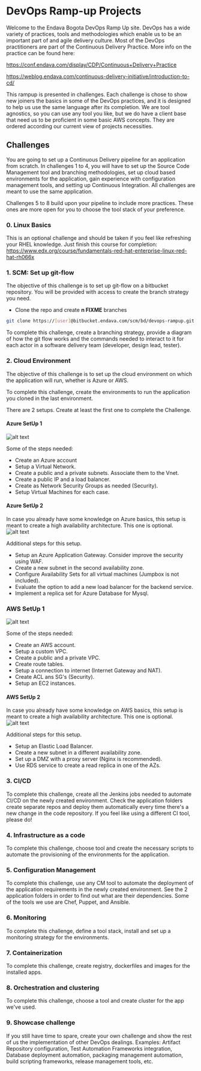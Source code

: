 # DevOps Ramp-up Projects 


Welcome to the Endava Bogota DevOps Ramp Up site. DevOps has a wide variety of practices, tools and methodologies which enable us to be an important part of and agile delivery culture. Most of the DevOps practitioners are part of the Continuous Delivery Practice. More info on the practice can be found here:

https://conf.endava.com/display/CDP/Continuous+Delivery+Practice

https://weblog.endava.com/continuous-delivery-initiative/introduction-to-cd/

This rampup is presented in challenges. Each challenge is chose to show new joiners the basics in some of the DevOps practices, and it is designed to help us use the same language after its completion. We are tool agnostics, so you can use any tool you like, but we do have a client base that need us to be proficient in some basic AWS concepts. They are ordered according our current view of projects necessities.



## Challenges

You are going to set up a Continuous Delivery pipeline for an application from scratch. In challenges 1 to 4, you will have to set up the Source Code Management tool and branching methodologies, set up cloud based environments for the application, gain experience with configuration management tools, and setting up Continuous Integration. All challenges are meant to use the same application.

Challenges 5 to 8 build upon your pipeline to include more practices. These ones are more open for you to choose the tool stack of your preference.


### 0. Linux Basics
This is an optional challenge and should be taken if you feel like refreshing your RHEL knowledge. Just finish this course for completion:
https://www.edx.org/course/fundamentals-red-hat-enterprise-linux-red-hat-rh066x


### 1. SCM: Set up git-flow

The objective of this challenge is to set up git-flow on a bitbucket repository. You will be provided with access to create the branch strategy you need.

 - Clone the repo and create **n FIXME** branches

```bash
git clone https://[user]@bitbucket.endava.com/scm/bd/devops-rampup.git
```
To complete this challenge, create a branching strategy, provide a diagram of how the git flow works and the commands needed to interact to it for each actor in a software delivery team (developer, design lead, tester).


### 2. Cloud Environment

The objective of this challenge is to set up the cloud environment on which the application will run, whether is Azure or AWS.

To complete this challenge, create the environments to run the application you cloned in the last environment.

There are 2 setups. Create at least the first one to complete the Challenge.


#### Azure SetUp 1

![alt text][azurelogo1]

[azurelogo1]:AzureSetup1.jpeg "AzureFirstSetUp"

Some of the steps needed:
 - Create an Azure account
 - Setup a Virtual Network.
 - Create a public and a private subnets. Associate them to the Vnet.
 - Create a public IP and a load balancer.
 - Create as Network Security Groups as needed (Security).
 - Setup Virtual Machines for each case.

#### Azure SetUp 2
In case you already have some knowledge on Azure basics, this setup is meant to create a high availability architecture. This one is optional.
  ![alt text][azurelogo2]

 [azurelogo2]:AzureSetup2.jpeg "AzureSecondSetUp"

Additional steps for this setup.
  - Setup an Azure Application Gateway. Consider improve the security using WAF.
  - Create a new subnet in the second availability zone.
  - Configure Availability Sets for all virtual machines (Jumpbox is not included).
  - Evaluate the option to add a new load balancer for the backend service.
  - Implement a replica set for Azure Database for Mysql.

### AWS SetUp 1

![alt text][awslogo1]

[awslogo1]:AWSSetup3.png "AWSFirstSetUp"

Some of the steps needed:

  - Create an AWS account.
  - Setup a custom VPC.
  - Create a public and a private VPC.
  - Create route tables.
  - Setup a connection to internet (Internet Gateway and NAT).
  - Create ACL ans SG's (Security).
  - Setup an EC2 instances.

#### AWS SetUp 2
In case you already have some knowledge on AWS basics, this setup is meant to create a high availability architecture. This one is optional.
  ![alt text][awslogo2]

 [awslogo2]:https://bitbucket.endava.com/projects/BD/repos/devops-rampup/raw/AWSSetup2.png?at=refs%2Fheads%2Fmaster "First SetUp"

Additional steps for this setup.
  - Setup an Elastic Load Balancer.
  - Create a new subnet in a different availability zone.
  - Set up a DMZ with a proxy server (Nginx is recommended).
  - Use RDS service to create a read replica in one of the AZs.

### 3. CI/CD

To complete this challenge, create all the Jenkins jobs needed to automate CI/CD on the newly created environment. Check the application folders create separate repos and deploy them automatically every time there's a new change in the code repository. If you feel like using a different CI tool, please do!

### 4. Infrastructure as a code

To complete this challenge, choose tool and create the necessary scripts to automate the provisioning of the environments for the application.

### 5. Configuration Management

To complete this challenge, use any CM tool to automate the deployment of the application requirements in the newly created environment. See the 2 application folders in order to find out what are their dependencies. Some of the tools we use are Chef, Puppet, and Ansible.

### 6. Monitoring
To complete this challenge, define a tool stack, install and set up a monitoring strategy for the environments.

### 7. Containerization
To complete this challenge, create registry, dockerfiles and images for the installed apps.

### 8. Orchestration and clustering

To complete this challenge, choose a tool and create cluster for the app we've used.

### 9. Showcase challenge

If you still have time to spare, create your own challenge and show the rest of us the implementation of other DevOps dealings. Examples: Artifact Repository configuration, Test Automation Frameworks integration, Database deployment automation, packaging management automation, build scripting frameworks, release management tools, etc.
